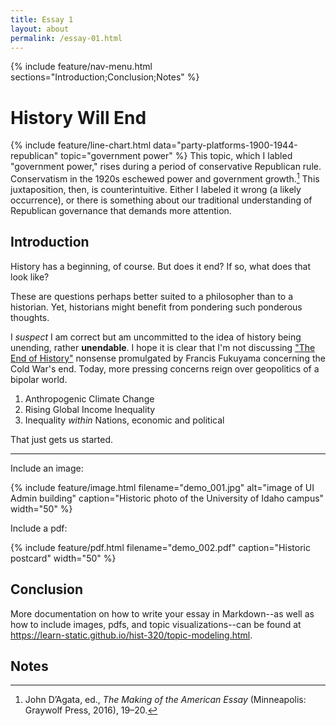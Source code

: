 ```yaml
---
title: Essay 1
layout: about
permalink: /essay-01.html
---
```


{% include feature/nav-menu.html sections="Introduction;Conclusion;Notes" %}

# History Will End

{% include feature/line-chart.html data="party-platforms-1900-1944-republican" topic="government power" %}
This topic, which I labled "government power," rises during a period of conservative Republican rule. Conservatism in the 1920s eschewed power and government growth.[^1] This juxtaposition, then, is counterintuitive. Either I labeled it wrong (a likely occurrence), or there is something about our traditional understanding of Republican governance that demands more attention. 

## Introduction

History has a beginning, of course. But does it end? If so, what does that look like? 

These are questions perhaps better suited to a philosopher than to a historian. Yet, historians might benefit from pondering such ponderous thoughts. 

I *suspect* I am correct but am uncommitted to the idea of history being unending, rather **unendable**. I hope it is clear that I'm not discussing ["The End of History"](https://www.jstor.org/stable/24027184) nonsense promulgated by Francis Fukuyama concerning the Cold War's end. Today, more pressing concerns reign over geopolitics of a bipolar world.

1. Anthropogenic Climate Change
2. Rising Global Income Inequality
3. Inequality *within* Nations, economic and political

That just gets us started.

----

Include an image:

{% include feature/image.html filename="demo_001.jpg" alt="image of UI Admin building" caption="Historic photo of the University of Idaho campus" width="50" %}

Include a pdf:

{% include feature/pdf.html filename="demo_002.pdf" caption="Historic postcard" width="50" %}

## Conclusion

More documentation on how to write your essay in Markdown--as well as how to include images, pdfs, and topic visualizations--can be found at <https://learn-static.github.io/hist-320/topic-modeling.html>.

## Notes

[^1]: John D’Agata, ed., *The Making of the American Essay* (Minneapolis: Graywolf Press, 2016), 19–20.
[^1]: Katie Kitamura, A Separation (New York: Riverhead Books, 2017), 25.
